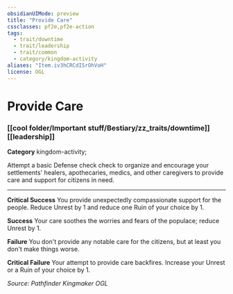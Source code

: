 ```yaml
---
obsidianUIMode: preview
title: "Provide Care"
cssclasses: pf2e,pf2e-action
tags:
  - trait/downtime
  - trait/leadership
  - trait/common
  - category/kingdom-activity
aliases: "Item.iv3hCRCdISrOhVoH"
license: OGL
---
```

# Provide Care

### [[cool folder/Important stuff/Bestiary/zz_traits/downtime]][[leadership]]

**Category** kingdom-activity; 




Attempt a basic Defense check check to organize and encourage your settlements' healers, apothecaries, medics, and other caregivers to provide care and support for citizens in need.

* * *

**Critical Success** You provide unexpectedly compassionate support for the people. Reduce Unrest by 1 and reduce one Ruin of your choice by 1.

**Success** Your care soothes the worries and fears of the populace; reduce Unrest by 1.

**Failure** You don't provide any notable care for the citizens, but at least you don't make things worse.

**Critical Failure** Your attempt to provide care backfires. Increase your Unrest or a Ruin of your choice by 1.

*Source: Pathfinder Kingmaker*
*OGL*